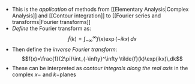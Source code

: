 - This is the _application_ of methods from [[Elementary Analysis|Complex Analysis]] and [[Contour integration]] to [[Fourier series and transforms|Fourier transforms]]
- _Define_ the Fourier transform as:
$$\tilde{f}(k)=\int_{-\infty}^\infty f(x)\exp(-ikx)\,dx$$
- Then define the _inverse Fourier transform_:
$$f(x)=\frac{1}{2\pi}\int_{-\infty}^\infty \tilde{f}(k)\exp(ikx)\,dk$$
- These can be interpreted as _contour integrals along the real axis_ in the complex $x-$ and $k-$planes


